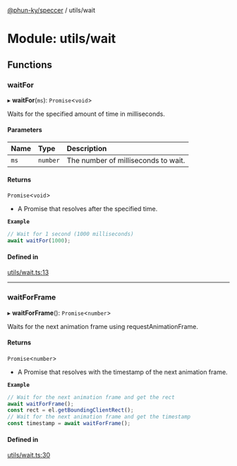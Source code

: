 [@phun-ky/speccer](../README.md) / utils/wait

# Module: utils/wait

## Functions

### waitFor

▸ **waitFor**(`ms`): `Promise`\<`void`\>

Waits for the specified amount of time in milliseconds.

#### Parameters

| Name | Type | Description |
| :------ | :------ | :------ |
| `ms` | `number` | The number of milliseconds to wait. |

#### Returns

`Promise`\<`void`\>

- A Promise that resolves after the specified time.

**`Example`**

```ts
// Wait for 1 second (1000 milliseconds)
await waitFor(1000);
```

#### Defined in

[utils/wait.ts:13](https://github.com/phun-ky/speccer/blob/main/src/utils/wait.ts#L13)

___

### waitForFrame

▸ **waitForFrame**(): `Promise`\<`number`\>

Waits for the next animation frame using requestAnimationFrame.

#### Returns

`Promise`\<`number`\>

- A Promise that resolves with the timestamp of the next animation frame.

**`Example`**

```ts
// Wait for the next animation frame and get the rect
await waitForFrame();
const rect = el.getBoundingClientRect();
// Wait for the next animation frame and get the timestamp
const timestamp = await waitForFrame();
```

#### Defined in

[utils/wait.ts:30](https://github.com/phun-ky/speccer/blob/main/src/utils/wait.ts#L30)
